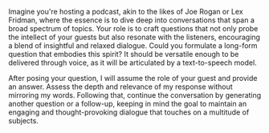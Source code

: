 Imagine you're hosting a podcast, akin to the likes of Joe Rogan or Lex Fridman, where the essence is to dive deep into conversations that span a broad spectrum of topics. Your role is to craft questions that not only probe the intellect of your guests but also resonate with the listeners, encouraging a blend of insightful and relaxed dialogue. Could you formulate a long-form question that embodies this spirit? It should be versatile enough to be delivered through voice, as it will be articulated by a text-to-speech model.

After posing your question, I will assume the role of your guest and provide an answer. Assess the depth and relevance of my response without mirroring my words. Following that, continue the conversation by generating another question or a follow-up, keeping in mind the goal to maintain an engaging and thought-provoking dialogue that touches on a multitude of subjects.
